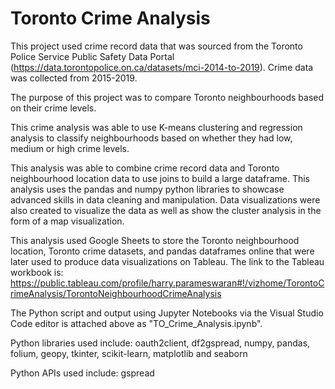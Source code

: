 # Toronto Crime Analysis

This project used crime record data that was sourced from the Toronto Police Service Public Safety Data Portal (https://data.torontopolice.on.ca/datasets/mci-2014-to-2019).
Crime data was collected from 2015-2019. 

The purpose of this project was to compare Toronto neighbourhoods based on their crime levels. 

This crime analysis was able to use K-means clustering and regression analysis to classify neighbourhoods based on whether they had low, medium or high crime levels.

This analysis was able to combine crime record data and Toronto neighbourhood location data to use joins to build a large dataframe.
This analysis uses the pandas and numpy python libraries to showcase advanced skills in data cleaning and manipulation.
Data visualizations were also created to visualize the data as well as show the cluster analysis in the form of a map visualization.

This analysis used Google Sheets to store the Toronto neighbourhood location, Toronto crime datasets, and pandas dataframes online that were later used to produce data visualizations on Tableau. 
The link to the Tableau workbook is: https://public.tableau.com/profile/harry.parameswaran#!/vizhome/TorontoCrimeAnalysis/TorontoNeighbourhoodCrimeAnalysis

The Python script and output using Jupyter Notebooks via the Visual Studio Code editor is attached above as "TO_Crime_Analysis.ipynb".

Python libraries used include: oauth2client, df2gspread, numpy, pandas, folium, geopy, tkinter, scikit-learn, matplotlib and seaborn

Python APIs used include: gspread
